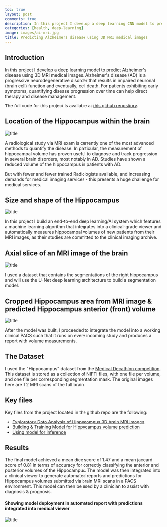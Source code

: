 ```yaml
---
toc: true
layout: post
comments: true
description: In this project I develop a deep learning CNN model to predict Alzheimer's disease using 3D MRI medical images of the Hippocampus region of the brain.
categories: [health, deep-learning]
image: images/ai-mri.jpg
title: Predicting Alzheimers disease using 3D MRI medical images
---
```


## Introduction
In this project I develop a deep learning model to predict Alzheimer's disease using 3D MRI medical images. Alzheimer's disease (AD) is a progressive neurodegenerative disorder that results in impaired neuronal (brain cell) function and eventually, cell death. For patients exhibiting early symptoms, quantifying disease progression over time can help direct therapy and disease management.

The full code for this project is available at [this github repository](https://github.com/pranath/predict_alzheimers).

## Location of the Hippocampus within the brain
![title](https://github.com/pranath/predict_alzheimers/raw/master/img/hippo_location.png)

A radiological study via MRI exam is currently one of the most advanced methods to quantify the disease. In particular, the measurement of hippocampal volume has proven useful to diagnose and track progression in several brain disorders, most notably in AD. Studies have shown a reduced volume of the hippocampus in patients with AD.

But with fewer and fewer trained Radiologists available, and increasing demands for medical imaging services - this presents a huge challenge for medical services.

## Size and shape of the Hippocampus
![title](https://github.com/pranath/predict_alzheimers/raw/master/img/hippo_shape.png)

In this project I build an end-to-end deep learning/AI system which features a machine learning algorithm that integrates into a clinical-grade viewer and automatically measures hippocampal volumes of new patients from their MRI images, as their studies are committed to the clinical imaging archive.

## Axial slice of an MRI image of the brain
![title](https://github.com/pranath/predict_alzheimers/raw/master/img/brain_mri.png)

I used a dataset that contains the segmentations of the right hippocampus and will use the U-Net deep learning architecture to build a segmentation model.

## Cropped Hippocampus area from MRI image & predicted Hippocampus anterior (front) volume
![title](https://github.com/pranath/predict_alzheimers/raw/master/img/hippo_mri_ant.png)

After the model was built, I proceeded to integrate the model into a working clinical PACS such that it runs on every incoming study and produces a report with volume measurements.

## The Dataset

I used the "Hippocampus" dataset from the [Medical Decathlon competition](http://medicaldecathlon.com). This dataset is stored as a collection of NIFTI files, with one file per volume, and one file per corresponding segmentation mask. The original images here are T2 MRI scans of the full brain.

## Key files
Key files from the project located in the github repo are the following:

- [Exploratory Data Analysis of Hippocampus 3D brain MRI images](https://github.com/pranath/predict_alzheimers/blob/master/eda.ipynb)
- [Building & Training Model for Hippocampus volume prediction](https://github.com/pranath/predict_alzheimers/blob/master/model/experiments/UNetExperiment.py)
- [Using model for inference](https://github.com/pranath/predict_alzheimers/blob/master/deployment/inference/UNetInferenceAgent.py)

## Results

The final model achieved a mean dice score of 1.47 and a mean jaccard score of 0.81 in terms of accuracy for correctly classifying the anterior and posterior volumes of the Hippocampus. The model was then integrated into a clinical viewer to generate automated reports and predictions for Hippocampus volumes submitted via brain MRI scans in a PACS environment. This model can then be used by a clinician to assist with diagnosis & prognosis.

#### Showing model deployment in automated report with predictions integrated into medical viewer
![title](https://github.com/pranath/predict_alzheimers/raw/master/img/report-ohif-viewer.png)
